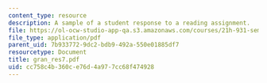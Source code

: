 ```yaml
---
content_type: resource
description: A sample of a student response to a reading assignment.
file: https://ol-ocw-studio-app-qa.s3.amazonaws.com/courses/21h-931-seminar-in-historical-methods-spring-2004/cc758c4b360ce76d4a977cc68f474928_gran_res7.pdf
file_type: application/pdf
parent_uid: 7b933772-9dc2-bdb9-492a-550e01885df7
resourcetype: Document
title: gran_res7.pdf
uid: cc758c4b-360c-e76d-4a97-7cc68f474928
---
```

